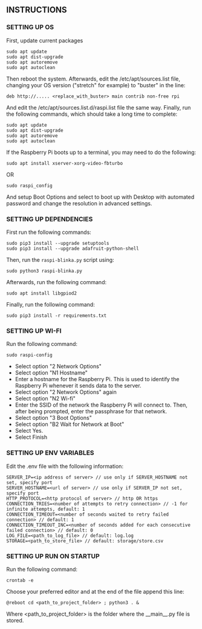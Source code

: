 ## INSTRUCTIONS

### SETTING UP OS

First, update current packages

	sudo apt update
	sudo apt dist-upgrade
	sudo apt autoremove
	sudo apt autoclean

Then reboot the system.
Afterwards, edit the /etc/apt/sources.list file, changing your OS version ("stretch" for example) to "buster" in the line:

	deb http://..... <replace_with_buster> main contrib non-free rpi

And edit the /etc/apt/sources.list.d/raspi.list file the same way.
Finally, run the following commands, which should take a long time to complete:

	sudo apt update
	sudo apt dist-upgrade
	sudo apt autoremove
	sudo apt autoclean

If the Raspberry Pi boots up to a terminal, you may need to do the following:

	sudo apt install xserver-xorg-video-fbturbo

OR

	sudo raspi_config

And setup Boot Options and select to boot up with Desktop with automated password and change the resolution in advanced settings.

### SETTING UP DEPENDENCIES

First run the following commands:

	sudo pip3 install --upgrade setuptools
	sudo pip3 install --upgrade adafruit-python-shell

Then, run the `raspi-blinka.py` script using:

	sudo python3 raspi-blinka.py

Afterwards, run the following command:

	sudo apt install libgpiod2

Finally, run the following command:

	sudo pip3 install -r requirements.txt

### SETTING UP WI-FI

Run the following command:

	sudo raspi-config

- Select option "2 Network Options"
- Select option "N1 Hostname"
- Enter a hostname for the Raspberry Pi. This is used to identify the Raspberry Pi whenever it sends data to the server.
- Select option "2 Network Options" again
- Select option "N2 Wi-fi"
- Enter the SSID of the network the Raspberry Pi will connect to. Then, after being prompted, enter the passphrase for that network.
- Select option "3 Boot Options"
- Select option "B2 Wait for Network at Boot"
- Select Yes.
- Select Finish

### SETTING UP ENV VARIABLES

Edit the .env file with the following information:

	SERVER_IP=<ip address of server> // use only if SERVER_HOSTNAME not set, specify port
	SERVER_HOSTNAME=<url of server> // use only if SERVER_IP not set, specify port
	HTTP_PROTOCOL=<http protocol of server> // http OR https
	CONNECTION_TRIES=<number of attempts to retry connection> // -1 for infinite attempts, default: 1
	CONNECTION_TIMEOUT=<number of seconds waited to retry failed connection> // default: 1
	CONNECTION_TIMEOUT_INC=<number of seconds added for each consecutive failed connection> // default: 0
	LOG_FILE=<path_to_log_file> // default: log.log
    STORAGE=<path_to_store_file> // default: storage/store.csv
	
### SETTING UP RUN ON STARTUP

Run the following command:

	crontab -e
	
Choose your preferred editor and at the end of the file append this line:

	@reboot cd <path_to_project_folder> ; python3 . &
	
Where <path_to_project_folder> is the folder where the \_\_main\_\_.py file is stored.
